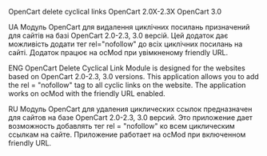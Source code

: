 OpenCart delete cyclical links OpenCart 2.0X-2.3X OpenCart 3.0

UA Модуль OpenCart для видалення циклічних посилань призначений для сайтів на базі OpenCart 2.0-2.3, 3.0 версій. Цей додаток дає можливість додати тег rel="nofollow" до всіх циклічних посилань на сайті. Додаток працює на ocMod при увімкненому friendly URL.

ENG OpenCart Delete Cyclical Link Module is designed for the websites based on OpenCart 2.0-2.3, 3.0 versions. This application allows you to add the rel = "nofollow" tag to all cyclic links on the website. The application works on ocMod with the friendly URL enabled.

RU Модуль OpenCart для удаления циклических ссылок предназначен для сайтов на базе OpenCart 2.0-2.3, 3.0 версий. Это приложение дает возможность добавлять тег rel = "nofollow" ко всем циклическим ссылкам на сайте. Приложение работает на ocMod при включенном friendly URL.
